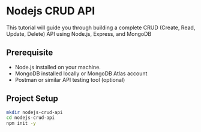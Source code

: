 # Nodejs CRUD API

This tutorial will guide you through building a complete CRUD (Create, Read, Update, Delete) API using Node.js, Express, and MongoDB

## Prerequisite

- Node.js installed on your machine.
- MongoDB installed locally or MongoDB Atlas account
- Postman or similar API testing tool (optional)

## Project Setup

```bash
mkdir nodejs-crud-api
cd nodejs-crud-api
npm init -y
```